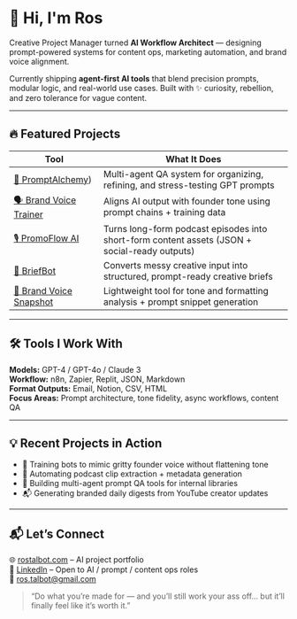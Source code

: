 # 👋 Hi, I'm Ros
Creative Project Manager turned **AI Workflow Architect** — designing prompt-powered systems for content ops, marketing automation, and brand voice alignment.

Currently shipping **agent-first AI tools** that blend precision prompts, modular logic, and real-world use cases. Built with ✨ curiosity, rebellion, and zero tolerance for vague content.

---

## 🔥 Featured Projects

| Tool | What It Does |
|------|---------------|
| [🧪 PromptAlchemy](https://github.com/RosTalbot/prompt-alchemy)) | Multi-agent QA system for organizing, refining, and stress-testing GPT prompts |
| [🗣️ Brand Voice Trainer](https://github.com/RosTalbot/brand-voice-trainer) | Aligns AI output with founder tone using prompt chains + training data |
| [🎙 PromoFlow AI](https://github.com/RosTalbot/promoflow-ai) | Turns long-form podcast episodes into short-form content assets (JSON + social-ready outputs) |
| [🤖 BriefBot](https://github.com/RosTalbot/briefbot) | Converts messy creative input into structured, prompt-ready creative briefs |
| [🧠 Brand Voice Snapshot](https://github.com/RosTalbot/brand-voice-snapshot) | Lightweight tool for tone and formatting analysis + prompt snippet generation |

---

## 🛠️ Tools I Work With

**Models:** GPT-4 / GPT-4o / Claude 3  
**Workflow:** n8n, Zapier, Replit, JSON, Markdown  
**Format Outputs:** Email, Notion, CSV, HTML  
**Focus Areas:** Prompt architecture, tone fidelity, async workflows, content QA

---

## 💡 Recent Projects in Action

- 👀 Training bots to mimic gritty founder voice without flattening tone
- 🧩 Automating podcast clip extraction + metadata generation
- 🧠 Building multi-agent prompt QA tools for internal libraries
- 📬 Generating branded daily digests from YouTube creator updates

---

## 📬 Let’s Connect

🌐 [rostalbot.com](https://rostalbot.com) – AI project portfolio  
💼 [LinkedIn](https://www.linkedin.com/in/rostalbot) – Open to AI / prompt / content ops roles  
📧 ros.talbot@gmail.com  

> “Do what you’re made for — and you’ll still work your ass off… but it’ll finally feel like it’s worth it.”
